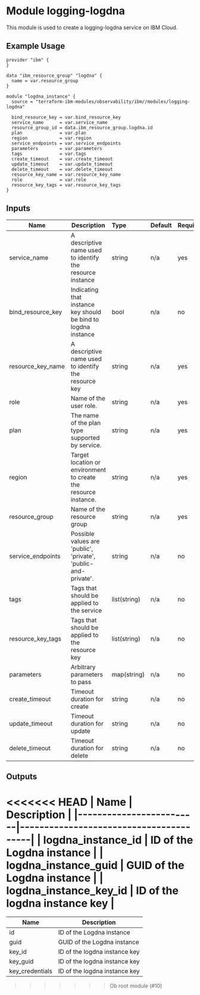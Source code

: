 # Module logging-logdna

This module is used to create a logging-logdna service on IBM Cloud.

## Example Usage
```
provider "ibm" {
}

data "ibm_resource_group" "logdna" {
  name = var.resource_group
}

module "logdna_instance" {
  source = "terraform-ibm-modules/observability/ibm//modules/logging-logdna"

  bind_resource_key = var.bind_resource_key
  service_name      = var.service_name
  resource_group_id = data.ibm_resource_group.logdna.id
  plan              = var.plan
  region            = var.region
  service_endpoints = var.service_endpoints
  parameters        = var.parameters
  tags              = var.tags
  create_timeout    = var.create_timeout
  update_timeout    = var.update_timeout
  delete_timeout    = var.delete_timeout
  resource_key_name = var.resource_key_name
  role              = var.role
  resource_key_tags = var.resource_key_tags
}
```

<!-- BEGINNING OF PRE-COMMIT-TERRAFORM DOCS HOOK -->
## Inputs


| Name               | Description                                                      | Type         | Default | Required |
|--------------------|------------------------------------------------------------------|:-------------|:------- |:---------|
| service\_name      | A descriptive name used to identify the resource instance        | string       | n/a     | yes      |
| bind_resource_key  | Indicating that instance key should be bind to logdna instance   | bool         | n/a     | no       |
| resource\_key\_name| A descriptive name used to identify the resource key             | string       | n/a     | yes      |
| role               | Name of the user role.                                           | string       | n/a     | yes      |
| plan               | The name of the plan type supported by service.                  | string       | n/a     | yes      |
| region             | Target location or environment to create the resource instance.  | string       | n/a     | yes      |
| resource\_group    | Name of the resource group                                       | string       | n/a     | yes      |
| service\_endpoints | Possible values are 'public', 'private', 'public-and-private'.   | string       | n/a     | no       |
| tags               | Tags that should be applied to the service                       | list(string) | n/a     | no       |
| resource_key_tags  | Tags that should be applied to the resource key                  | list(string) | n/a     | no       |
| parameters         | Arbitrary parameters to pass                                     | map(string)  | n/a     | no       |
| create_timeout     | Timeout duration for create                                      | string       | n/a     | no       |
| update_timeout     | Timeout duration for update                                      | string       | n/a     | no       |
| delete_timeout     | Timeout duration for delete                                      | string       | n/a     | no       |

## Outputs

<<<<<<< HEAD
| Name                    | Description                            |
|-------------------------|----------------------------------------|
| logdna_instance_id      | ID of the Logdna instance              |
| logdna_instance_guid    | GUID of the Logdna instance            |
| logdna_instance_key_id  | ID of the logdna instance key          |
=======
| Name            | Description                            |
|-----------------|----------------------------------------|
| id              | ID of the Logdna instance              |
| guid            | GUID of the Logdna instance            |
| key_id          | ID of the logdna instance key          |
| key_guid        | ID of the logdna instance key          |
| key_credentials | ID of the logdna instance key          |
>>>>>>> Ob root module (#10)
